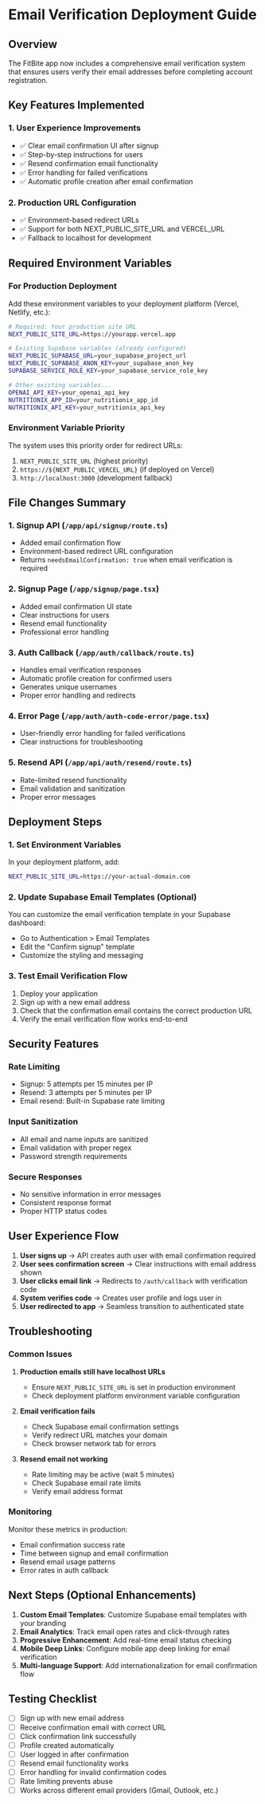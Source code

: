 # Email Verification Deployment Guide

## Overview
The FitBite app now includes a comprehensive email verification system that ensures users verify their email addresses before completing account registration.

## Key Features Implemented

### 1. User Experience Improvements
- ✅ Clear email confirmation UI after signup
- ✅ Step-by-step instructions for users
- ✅ Resend confirmation email functionality
- ✅ Error handling for failed verifications
- ✅ Automatic profile creation after email confirmation

### 2. Production URL Configuration
- ✅ Environment-based redirect URLs
- ✅ Support for both NEXT_PUBLIC_SITE_URL and VERCEL_URL
- ✅ Fallback to localhost for development

## Required Environment Variables

### For Production Deployment

Add these environment variables to your deployment platform (Vercel, Netlify, etc.):

```bash
# Required: Your production site URL
NEXT_PUBLIC_SITE_URL=https://yourapp.vercel.app

# Existing Supabase variables (already configured)
NEXT_PUBLIC_SUPABASE_URL=your_supabase_project_url
NEXT_PUBLIC_SUPABASE_ANON_KEY=your_supabase_anon_key
SUPABASE_SERVICE_ROLE_KEY=your_supabase_service_role_key

# Other existing variables...
OPENAI_API_KEY=your_openai_api_key
NUTRITIONIX_APP_ID=your_nutritionix_app_id
NUTRITIONIX_API_KEY=your_nutritionix_api_key
```

### Environment Variable Priority
The system uses this priority order for redirect URLs:
1. `NEXT_PUBLIC_SITE_URL` (highest priority)
2. `https://${NEXT_PUBLIC_VERCEL_URL}` (if deployed on Vercel)
3. `http://localhost:3000` (development fallback)

## File Changes Summary

### 1. Signup API (`/app/api/signup/route.ts`)
- Added email confirmation flow
- Environment-based redirect URL configuration
- Returns `needsEmailConfirmation: true` when email verification is required

### 2. Signup Page (`/app/signup/page.tsx`)
- Added email confirmation UI state
- Clear instructions for users
- Resend email functionality
- Professional error handling

### 3. Auth Callback (`/app/auth/callback/route.ts`)
- Handles email verification responses
- Automatic profile creation for confirmed users
- Generates unique usernames
- Proper error handling and redirects

### 4. Error Page (`/app/auth/auth-code-error/page.tsx`)
- User-friendly error handling for failed verifications
- Clear instructions for troubleshooting

### 5. Resend API (`/app/api/auth/resend/route.ts`)
- Rate-limited resend functionality
- Email validation and sanitization
- Proper error messages

## Deployment Steps

### 1. Set Environment Variables
In your deployment platform, add:
```bash
NEXT_PUBLIC_SITE_URL=https://your-actual-domain.com
```

### 2. Update Supabase Email Templates (Optional)
You can customize the email verification template in your Supabase dashboard:
- Go to Authentication > Email Templates
- Edit the "Confirm signup" template
- Customize the styling and messaging

### 3. Test Email Verification Flow
1. Deploy your application
2. Sign up with a new email address
3. Check that the confirmation email contains the correct production URL
4. Verify the email verification flow works end-to-end

## Security Features

### Rate Limiting
- Signup: 5 attempts per 15 minutes per IP
- Resend: 3 attempts per 5 minutes per IP
- Email resend: Built-in Supabase rate limiting

### Input Sanitization
- All email and name inputs are sanitized
- Email validation with proper regex
- Password strength requirements

### Secure Responses
- No sensitive information in error messages
- Consistent response format
- Proper HTTP status codes

## User Experience Flow

1. **User signs up** → API creates auth user with email confirmation required
2. **User sees confirmation screen** → Clear instructions with email address shown
3. **User clicks email link** → Redirects to `/auth/callback` with verification code
4. **System verifies code** → Creates user profile and logs user in
5. **User redirected to app** → Seamless transition to authenticated state

## Troubleshooting

### Common Issues

1. **Production emails still have localhost URLs**
   - Ensure `NEXT_PUBLIC_SITE_URL` is set in production environment
   - Check deployment platform environment variable configuration

2. **Email verification fails**
   - Check Supabase email confirmation settings
   - Verify redirect URL matches your domain
   - Check browser network tab for errors

3. **Resend email not working**
   - Rate limiting may be active (wait 5 minutes)
   - Check Supabase email rate limits
   - Verify email address format

### Monitoring
Monitor these metrics in production:
- Email confirmation success rate
- Time between signup and email confirmation
- Resend email usage patterns
- Error rates in auth callback

## Next Steps (Optional Enhancements)

1. **Custom Email Templates**: Customize Supabase email templates with your branding
2. **Email Analytics**: Track email open rates and click-through rates
3. **Progressive Enhancement**: Add real-time email status checking
4. **Mobile Deep Links**: Configure mobile app deep linking for email verification
5. **Multi-language Support**: Add internationalization for email confirmation flow

## Testing Checklist

- [ ] Sign up with new email address
- [ ] Receive confirmation email with correct URL
- [ ] Click confirmation link successfully
- [ ] Profile created automatically
- [ ] User logged in after confirmation
- [ ] Resend email functionality works
- [ ] Error handling for invalid confirmation codes
- [ ] Rate limiting prevents abuse
- [ ] Works across different email providers (Gmail, Outlook, etc.)
